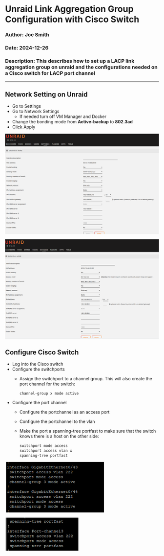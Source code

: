 # Unraid Link Aggregation Group Configuration with Cisco Switch

### Author: Joe Smith

### Date: 2024-12-26

### Description: This describes how to set up a LACP link aggregation group on unraid and the configurations needed on a Cisco switch for LACP port channel

--- 

## Network Setting on Unraid

- Go to Settings
- Go to Network Settings
  - If needed turn off VM Manager and Docker
- Change the bonding mode from **Active-backup** to **802.3ad**
- Click Apply

![alt text](<../Photos/Unraid/LAG_Configuration/Screenshot 2024-12-21 165935.png>)

![alt text](<../Photos/Unraid/LAG_Configuration/Screenshot 2024-12-21 165948.png>)


## Configure Cisco Switch

- Log into the Cisco switch
- Configure the switchports
  - Assign the switchport to a channel group. This will also create the port channel for the switch:
  
        channel-group x mode active

- Configure the port channel
  - Configure the portchannel as an access port
  - Configure the portchannel to the vlan
  - Make the port a spanning-tree portfast to make sure that the switch knows there is a host on the other side:
  
        switchport mode access
        switchport access vlan x
        spanning-tree portfast

![alt text](<../Photos/Unraid/LAG_Configuration/Screenshot 2024-12-21 170501.png>)

![alt text](<../Photos/Unraid/LAG_Configuration/Screenshot 2024-12-21 170510.png>)